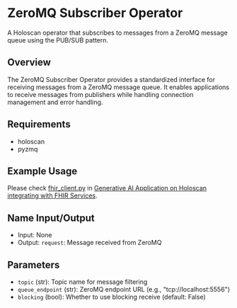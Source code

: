 # ZeroMQ Subscriber Operator

A Holoscan operator that subscribes to messages from a ZeroMQ message queue using the PUB/SUB pattern.

## Overview

The ZeroMQ Subscriber Operator provides a standardized interface for receiving messages from a ZeroMQ message queue. It enables applications to receive messages from publishers while handling connection management and error handling.

## Requirements

- holoscan
- pyzmq

## Example Usage

Please check [fhir_client.py](../../../applications/ehr_query_llm/fhir/fhir_client.py) in [Generative AI Application on Holoscan integrating with FHIR Services](../../../applications/ehr_query_llm/README.md).

## Name Input/Output

- Input: None
- Output: `request`: Message received from ZeroMQ

## Parameters

- `topic` (str): Topic name for message filtering
- `queue_endpoint` (str): ZeroMQ endpoint URL (e.g., "tcp://localhost:5556")
- `blocking` (bool): Whether to use blocking receive (default: False) 